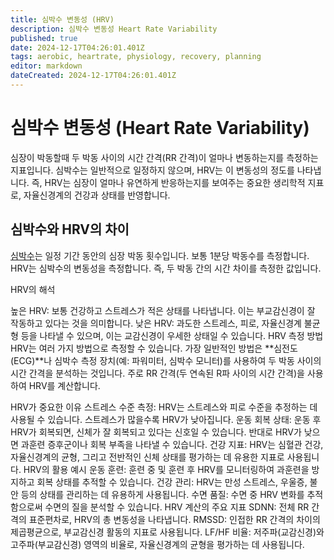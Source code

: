 ```yaml
---
title: 심박수 변동성 (HRV)
description: 심박수 변동성 Heart Rate Variability
published: true
date: 2024-12-17T04:26:01.401Z
tags: aerobic, heartrate, physiology, recovery, planning
editor: markdown
dateCreated: 2024-12-17T04:26:01.401Z
---
```


# 심박수 변동성 (Heart Rate Variability)
심장이 박동할때 두 박동 사이의 시간 간격(RR 간격)이 얼마나 변동하는지를 측정하는 지표입니다. 심박수는 일반적으로 일정하지 않으며, HRV는 이 변동성의 정도를 나타냅니다. 즉, HRV는 심장이 얼마나 유연하게 반응하는지를 보여주는 중요한 생리학적 지표로, 자율신경계의 건강과 상태를 반영합니다.

## 심박수와 HRV의 차이

[심박수](/ko/aerobic/term/heartrate)는 일정 기간 동안의 심장 박동 횟수입니다. 보통 1분당 박동수를 측정합니다.
HRV는 심박수의 변동성을 측정합니다. 즉, 두 박동 간의 시간 차이를 측정한 값입니다.


HRV의 해석

높은 HRV: 보통 건강하고 스트레스가 적은 상태를 나타냅니다. 이는 부교감신경이 잘 작동하고 있다는 것을 의미합니다.
낮은 HRV: 과도한 스트레스, 피로, 자율신경계 불균형 등을 나타낼 수 있으며, 이는 교감신경이 우세한 상태일 수 있습니다.
HRV 측정 방법
HRV는 여러 가지 방법으로 측정할 수 있습니다. 가장 일반적인 방법은 **심전도(ECG)**나 심박수 측정 장치(예: 파워미터, 심박수 모니터)를 사용하여 두 박동 사이의 시간 간격을 분석하는 것입니다. 주로 RR 간격(두 연속된 R파 사이의 시간 간격)을 사용하여 HRV를 계산합니다.

HRV가 중요한 이유
스트레스 수준 측정: HRV는 스트레스와 피로 수준을 추정하는 데 사용될 수 있습니다. 스트레스가 많을수록 HRV가 낮아집니다.
운동 회복 상태: 운동 후 HRV가 회복되면, 신체가 잘 회복되고 있다는 신호일 수 있습니다. 반대로 HRV가 낮으면 과훈련 증후군이나 회복 부족을 나타낼 수 있습니다.
건강 지표: HRV는 심혈관 건강, 자율신경계의 균형, 그리고 전반적인 신체 상태를 평가하는 데 유용한 지표로 사용됩니다.
HRV의 활용 예시
운동 훈련: 훈련 중 및 훈련 후 HRV를 모니터링하여 과훈련을 방지하고 회복 상태를 추적할 수 있습니다.
건강 관리: HRV는 만성 스트레스, 우울증, 불안 등의 상태를 관리하는 데 유용하게 사용됩니다.
수면 품질: 수면 중 HRV 변화를 추적함으로써 수면의 질을 분석할 수 있습니다.
HRV 계산의 주요 지표
SDNN: 전체 RR 간격의 표준편차로, HRV의 총 변동성을 나타냅니다.
RMSSD: 인접한 RR 간격의 차이의 제곱평균으로, 부교감신경 활동의 지표로 사용됩니다.
LF/HF 비율: 저주파(교감신경)와 고주파(부교감신경) 영역의 비율로, 자율신경계의 균형을 평가하는 데 사용됩니다.